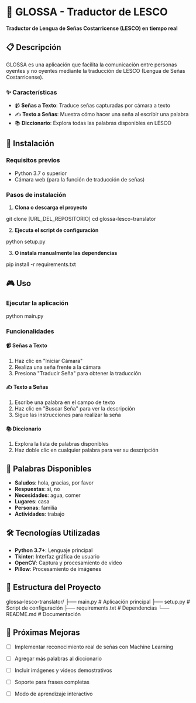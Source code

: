 # 🤟 GLOSSA - Traductor de LESCO

**Traductor de Lengua de Señas Costarricense (LESCO) en tiempo real**

## 📋 Descripción

GLOSSA es una aplicación que facilita la comunicación entre personas oyentes y no oyentes mediante la traducción de LESCO (Lengua de Señas Costarricense).

### ✨ Características

- 📹 **Señas a Texto**: Traduce señas capturadas por cámara a texto
- ✍️ **Texto a Señas**: Muestra cómo hacer una seña al escribir una palabra  
- 📚 **Diccionario**: Explora todas las palabras disponibles en LESCO

## 🚀 Instalación

### Requisitos previos
- Python 3.7 o superior
- Cámara web (para la función de traducción de señas)

### Pasos de instalación

1. **Clona o descarga el proyecto**

git clone [URL_DEL_REPOSITORIO]
cd glossa-lesco-translator


2. **Ejecuta el script de configuración**

python setup.py


3. **O instala manualmente las dependencias**

pip install -r requirements.txt


## 🎮 Uso

### Ejecutar la aplicación

python main.py


### Funcionalidades

#### 📹 Señas a Texto
1. Haz clic en "Iniciar Cámara"
2. Realiza una seña frente a la cámara
3. Presiona "Traducir Seña" para obtener la traducción

#### ✍️ Texto a Señas  
1. Escribe una palabra en el campo de texto
2. Haz clic en "Buscar Seña" para ver la descripción
3. Sigue las instrucciones para realizar la seña

#### 📚 Diccionario
1. Explora la lista de palabras disponibles
2. Haz doble clic en cualquier palabra para ver su descripción

## 📖 Palabras Disponibles

- **Saludos**: hola, gracias, por favor
- **Respuestas**: sí, no  
- **Necesidades**: agua, comer
- **Lugares**: casa
- **Personas**: familia
- **Actividades**: trabajo

## 🛠️ Tecnologías Utilizadas

- **Python 3.7+**: Lenguaje principal
- **Tkinter**: Interfaz gráfica de usuario
- **OpenCV**: Captura y procesamiento de video
- **Pillow**: Procesamiento de imágenes

## 🔧 Estructura del Proyecto

glossa-lesco-translator/
├── main.py              # Aplicación principal
├── setup.py             # Script de configuración
├── requirements.txt     # Dependencias
└── README.md           # Documentación

## 🎯 Próximas Mejoras

- [ ] Implementar reconocimiento real de señas con Machine Learning
- [ ] Agregar más palabras al diccionario
- [ ] Incluir imágenes y videos demostrativos
- [ ] Soporte para frases completas
- [ ] Modo de aprendizaje interactivo

